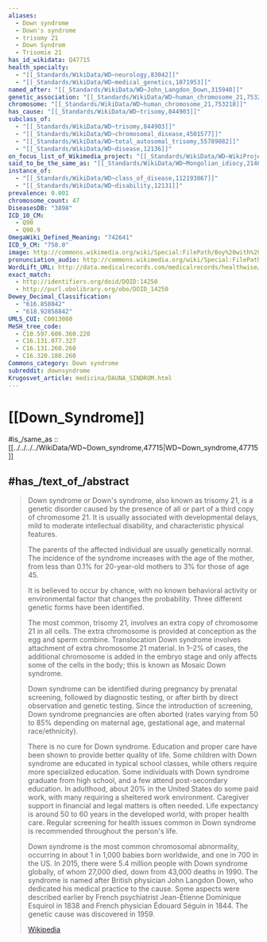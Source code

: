 ```yaml
---
aliases:
  - Down syndrome
  - Down's syndrome
  - trisomy 21
  - Down Syndrom
  - Trisomie 21
has_id_wikidata: Q47715
health_specialty:
  - "[[_Standards/WikiData/WD~neurology,83042]]"
  - "[[_Standards/WikiData/WD~medical_genetics,1071953]]"
named_after: "[[_Standards/WikiData/WD~John_Langdon_Down,315940]]"
genetic_association: "[[_Standards/WikiData/WD~human_chromosome_21,753218]]"
chromosome: "[[_Standards/WikiData/WD~human_chromosome_21,753218]]"
has_cause: "[[_Standards/WikiData/WD~trisomy,844903]]"
subclass_of:
  - "[[_Standards/WikiData/WD~trisomy,844903]]"
  - "[[_Standards/WikiData/WD~chromosomal_disease,4501577]]"
  - "[[_Standards/WikiData/WD~total_autosomal_trisomy,55789082]]"
  - "[[_Standards/WikiData/WD~disease,12136]]"
on_focus_list_of_Wikimedia_project: "[[_Standards/WikiData/WD~WikiProject_Medicine,4099686]]"
said_to_be_the_same_as: "[[_Standards/WikiData/WD~Mongolian_idiocy,21469259]]"
instance_of:
  - "[[_Standards/WikiData/WD~class_of_disease,112193867]]"
  - "[[_Standards/WikiData/WD~disability,12131]]"
prevalence: 0.001
chromosome_count: 47
DiseasesDB: "3898"
ICD_10_CM:
  - Q90
  - Q90.9
OmegaWiki_Defined_Meaning: "742641"
ICD_9_CM: "758.0"
image: http://commons.wikimedia.org/wiki/Special:FilePath/Boy%20with%20Down%20Syndrome.JPG
pronunciation_audio: http://commons.wikimedia.org/wiki/Special:FilePath/LL-Q33810%20%28ori%29-Psubhashish-%E0%AC%A1%E0%AC%BE%E0%AC%89%E0%AC%A8%20%E0%AC%B8%E0%AC%BF%E0%AC%A3%E0%AD%8D%E0%AC%A1%E0%AD%8D%E0%AC%B0%E0%AD%8B%E0%AC%AE.wav
WordLift_URL: http://data.medicalrecords.com/medicalrecords/healthwise/down_syndrome
exact_match:
  - http://identifiers.org/doid/DOID:14250
  - http://purl.obolibrary.org/obo/DOID_14250
Dewey_Decimal_Classification:
  - "616.858842"
  - "618.92858842"
UMLS_CUI: C0013080
MeSH_tree_code:
  - C10.597.606.360.220
  - C16.131.077.327
  - C16.131.260.260
  - C16.320.180.260
Commons_category: Down syndrome
subreddit: downsyndrome
Krugosvet_article: medicina/DAUNA_SINDROM.html
---
```


# [[Down_Syndrome]] 

#is_/same_as :: [[../../../../WikiData/WD~Down_syndrome,47715|WD~Down_syndrome,47715]] 

## #has_/text_of_/abstract 

> Down syndrome or Down's syndrome, also known as trisomy 21, 
> is a genetic disorder caused by the presence of all or part of a third copy of chromosome 21. 
> It is usually associated with developmental delays, 
> mild to moderate intellectual disability, and characteristic physical features.
>
> The parents of the affected individual are usually genetically normal. 
> The incidence of the syndrome increases with the age of the mother, 
> from less than 0.1% for 20-year-old mothers to 3% for those of age 45. 
> 
> It is believed to occur by chance, 
> with no known behavioral activity or environmental factor that changes the probability. 
> Three different genetic forms have been identified. 
> 
> The most common, trisomy 21, involves an extra copy of chromosome 21 in all cells. 
> The extra chromosome is provided at conception as the egg and sperm combine. 
> Translocation Down syndrome involves attachment of extra chromosome 21 material. 
> In 1–2% of cases, the additional chromosome is added in the embryo stage 
> and only affects some of the cells in the body; this is known as Mosaic Down syndrome.  
>
> Down syndrome can be identified during pregnancy by prenatal screening, followed by diagnostic testing, or after birth by direct observation and genetic testing. Since the introduction of screening, Down syndrome pregnancies are often aborted (rates varying from 50 to 85% depending on maternal age, gestational age, and maternal race/ethnicity).
>
> There is no cure for Down syndrome. Education and proper care have been shown to provide better quality of life. Some children with Down syndrome are educated in typical school classes, while others require more specialized education. Some individuals with Down syndrome graduate from high school, and a few attend post-secondary education. In adulthood, about 20% in the United States do some paid work, with many requiring a sheltered work environment. Caregiver support in financial and legal matters is often needed. Life expectancy is around 50 to 60 years in the developed world, with proper health care. Regular screening for health issues common in Down syndrome is recommended throughout the person's life.
>
> Down syndrome is the most common chromosomal abnormality, occurring in about 1 in 1,000 babies born worldwide, and one in 700 in the US. In 2015, there were 5.4 million people with Down syndrome globally, of whom 27,000 died, down from 43,000 deaths in 1990. The syndrome is named after British physician John Langdon Down, who dedicated his medical practice to the cause. Some aspects were described earlier by French psychiatrist Jean-Étienne Dominique Esquirol in 1838 and French physician Édouard Séguin in 1844. The genetic cause was discovered in 1959.
>
> [Wikipedia](https://en.wikipedia.org/wiki/Down%20syndrome) 

